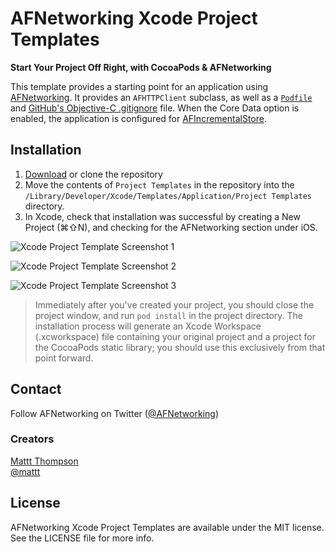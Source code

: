 AFNetworking Xcode Project Templates
====================================

**Start Your Project Off Right, with CocoaPods & AFNetworking**

This template provides a starting point for an application using [AFNetworking](https://github.com/afnetworking/afnetworking). It provides an `AFHTTPClient` subclass, as well as a [`Podfile`](http://cocoapods.org) and [GitHub's Objective-C .gitignore](https://github.com/github/gitignore/blob/master/Objective-C.gitignore) file. When the Core Data option is enabled, the application is configured for [AFIncrementalStore](https://github.com/AFNetworking/AFIncrementalStore).

## Installation

1. [Download](https://github.com/AFNetworking/Xcode-Project-Templates/zipball/master) or clone the repository
2. Move the contents of `Project Templates` in the repository into the `/Library/Developer/Xcode/Templates/Application/Project Templates` directory.
3. In Xcode, check that installation was successful by creating a New Project (⌘⇧N), and checking for the AFNetworking section under iOS.

![Xcode Project Template Screenshot 1](https://raw.github.com/AFNetworking/Xcode-Project-Templates/screenshots/afnetworking-xcode-template-1.png)

![Xcode Project Template Screenshot 2](https://raw.github.com/AFNetworking/Xcode-Project-Templates/screenshots/afnetworking-xcode-template-2.png)

![Xcode Project Template Screenshot 3](https://raw.github.com/AFNetworking/Xcode-Project-Templates/screenshots/afnetworking-xcode-template-3.png)

> Immediately after you've created your project, you should close the project window, and run `pod install` in the project directory. The installation process will generate an Xcode Workspace (.xcworkspace) file containing your original project and a project for the CocoaPods static library; you should use this exclusively from that point forward.

## Contact

Follow AFNetworking on Twitter ([@AFNetworking](https://twitter.com/AFNetworking))

### Creators

[Mattt Thompson](http://github.com/mattt)  
[@mattt](https://twitter.com/mattt)

## License

AFNetworking Xcode Project Templates are available under the MIT license. See the LICENSE file for more info.
